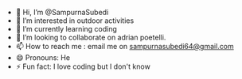 - 👋 Hi, I’m @SampurnaSubedi
- 👀 I’m interested in outdoor activities
- 🌱 I’m currently learning coding
- 💞️ I’m looking to collaborate on adrian poetelli.  
- 📫 How to reach me : email me on sampurnasubedi64@gmail.com
- 😄 Pronouns: He
- ⚡ Fun fact: I love coding but I don't know

<!---
SampurnaSubedi/SampurnaSubedi is a ✨ special ✨ repository because its `README.md` (this file) appears on your GitHub profile.
You can click the Preview link to take a look at your changes.
--->
